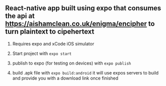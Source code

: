 ## React-native app built using expo that consumes the api at https://aishamclean.co.uk/enigma/encipher to turn plaintext to cipehertext

1. Requires expo and xCode iOS simulator

1. Start project with `expo start`

1. publish to expo (for testing on devices) with `expo publish`

1. build .apk file with `expo build:android` it will use expos servers to build and provide you with a download link once finished

